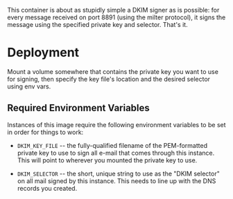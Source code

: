 This container is about as stupidly simple a DKIM signer as is possible: for
every message received on port 8891 (using the milter protocol), it signs
the message using the specified private key and selector.  That's it.


# Deployment

Mount a volume somewhere that contains the private key you want to use for
signing, then specify the key file's location and the desired selector using
env vars.


## Required Environment Variables

Instances of this image require the following environment variables to be
set in order for things to work:

* `DKIM_KEY_FILE` -- the fully-qualified filename of the PEM-formatted
  private key to use to sign all e-mail that comes through this instance.
  This will point to wherever you mounted the private key to use.

* `DKIM_SELECTOR` -- the short, unique string to use as the "DKIM selector"
  on all mail signed by this instance.  This needs to line up with the DNS
  records you created.
